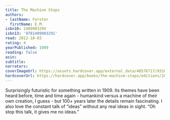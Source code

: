 ```yaml
---
title: The Machine Stops
authors:
- lastName: Forster
  firstName: E.M.
isbn10: 140990329X
isbn13: '9781409903291'
read: 2012-10-03
rating: 4
yearPublished: 1909
reading: false
asin:
subtitle:
narrators:
coverImageUrl: https://assets.hardcover.app/external_data/48576717/93103705ca03e3ce98f3c217b39ada676fafcdec.jpeg
hardcoverUrl: https://hardcover.app/books/the-machine-stops/editions/2800793
---
```

Surprisingly futuristic for something written in 1909. Its themes have been heard before, time and time again - humankind versus a machine of their own creation, I guess - but 100+ years later the details remain fascinating. I also love the constant talk of “ideas” without any real ideas in sight. “Oh stop this talk, it gives me no ideas.”
